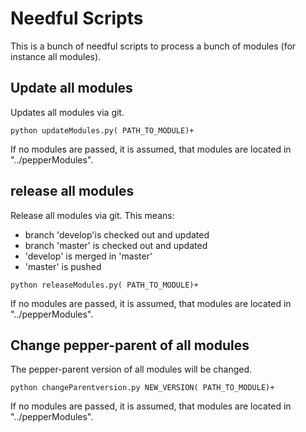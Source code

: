 # Needful Scripts
This is a bunch of needful scripts to process a bunch of modules (for instance all modules). 

## Update all modules

Updates all modules via git.

```
python updateModules.py( PATH_TO_MODULE)+
``` 
If no modules are passed, it is assumed, that modules are located in "../pepperModules".

## release all modules

Release all modules via git. This means:
* branch 'develop'is checked out and updated
* branch 'master' is checked out and updated
* 'develop' is merged in 'master'
* 'master' is pushed 

```
python releaseModules.py( PATH_TO_MODULE)+
``` 
If no modules are passed, it is assumed, that modules are located in "../pepperModules".

## Change pepper-parent of all modules

The pepper-parent version of all modules will be changed.

```
python changeParentversion.py NEW_VERSION( PATH_TO_MODULE)+
``` 
If no modules are passed, it is assumed, that modules are located in "../pepperModules".